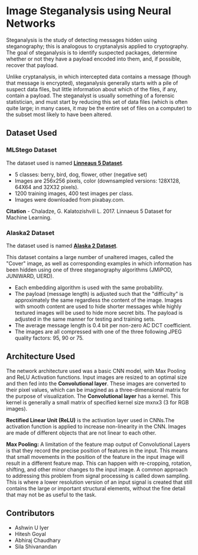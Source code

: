 # Image Steganalysis using Neural Networks

Steganalysis is the study of detecting messages hidden using steganography; this is analogous to cryptanalysis applied to cryptography. The goal of steganalysis is to identify suspected packages, determine whether or not they have a payload encoded into them, and, if possible, recover that payload.
 <br>

Unlike cryptanalysis, in which intercepted data contains a message (though that message is encrypted), steganalysis generally starts with a pile of suspect data files, but little information about which of the files, if any, contain a payload. The steganalyst is usually something of a forensic statistician, and must start by reducing this set of data files (which is often quite large; in many cases, it may be the entire set of files on a computer) to the subset most likely to have been altered.


## Dataset Used 

### MLStego Dataset
The dataset used is named [**Linneaus 5 Dataset**](http://chaladze.com/l5/). 

* 5 classes: berry, bird, dog, flower, other (negative set)
* Images are 256x256 pixels, color (downsampled versions: 128X128, 64X64 and 32X32 pixels).
* 1200 training images, 400 test images per class.
* Images were downloaded from pixabay.com.

**Citation** - Chaladze, G. Kalatozishvili L. 2017. Linnaeus 5 Dataset for Machine Learning.

### Alaska2 Dataset

The dataset used is named [**Alaska 2 Dataset**](https://www.kaggle.com/c/alaska2-image-steganalysis). 

This dataset contains a large number of unaltered images, called the "Cover" image, as well as corresponding examples in which information has been hidden using one of three steganography algorithms (JMiPOD, JUNIWARD, UERD). 

* Each embedding algorithm is used with the same probability.
* The payload (message length) is adjusted such that the "difficulty" is approximately the same regardless the content of the image. Images with smooth content are used to hide shorter messages while highly textured images will be used to hide more secret bits. The payload is adjusted in the same manner for testing and training sets.
* The average message length is 0.4 bit per non-zero AC DCT coefficient.
* The images are all compressed with one of the three following JPEG quality factors: 95, 90 or 75.


## Architecture Used 
 The network architecture used was a basic CNN model, with Max Pooling and ReLU Activation functions. Input images are resized to an optimal size and then fed into the **Convolutional layer**. These images are converted to their pixel values, which can be imagined as a three-dimensional matrix for the purpose of visualization. The **Convolutional layer** has a kernel. This kernel is generally a small matrix of specified kernel size mxnx3 (3 for RGB images). 
<br>

**Rectified Linear Unit (ReLU)** is the activation layer used in CNNs.The activation function is applied to increase non-linearity in the CNN. Images are made of different objects that are not linear to each other.


**Max Pooling:** A limitation of the feature map output of Convolutional Layers is that they record the precise position of features in the input. This means that small movements in the position of the feature in the input image will result in a different feature map. This can happen with re-cropping, rotation, shifting, and other minor changes to the input image. A common approach to addressing this problem from signal processing is called down sampling. This is where a lower resolution version of an input signal is created that still contains the large or important structural elements, without the fine detail that may not be as useful to the task.

## Contributors
* Ashwin U Iyer
* Hitesh Goyal
* Abhiraj Chaudhary 
* Sila Shivanandan